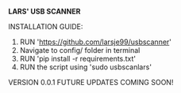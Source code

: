 **LARS' USB SCANNER**

INSTALLATION GUIDE:

1. RUN 'https://github.com/larsje99/usbscanner'
2. Navigate to config/ folder in terminal
3. RUN 'pip install -r requirements.txt'
4. RUN the script using 'sudo usbscanlars'

VERSION 0.0.1
FUTURE UPDATES COMING SOON!
